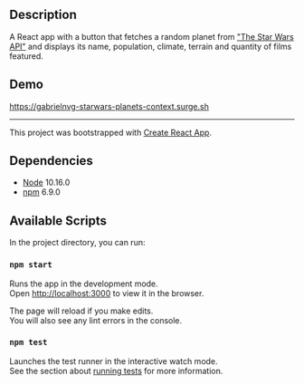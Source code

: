 ## Description
A React app with a button that fetches a random planet from ["The Star Wars API"](https://swapi.dev) and displays its name, population, climate, terrain and quantity of films featured.

## Demo
https://gabrielnvg-starwars-planets-context.surge.sh

---

This project was bootstrapped with [Create React App](https://github.com/facebook/create-react-app).

## Dependencies
- [Node](https://nodejs.org/en/) 10.16.0
- [npm](https://www.npmjs.com/get-npm) 6.9.0


## Available Scripts
In the project directory, you can run:

### `npm start`

Runs the app in the development mode.<br />
Open [http://localhost:3000](http://localhost:3000) to view it in the browser.

The page will reload if you make edits.<br />
You will also see any lint errors in the console.

### `npm test`

Launches the test runner in the interactive watch mode.<br />
See the section about [running tests](https://facebook.github.io/create-react-app/docs/running-tests) for more information.
